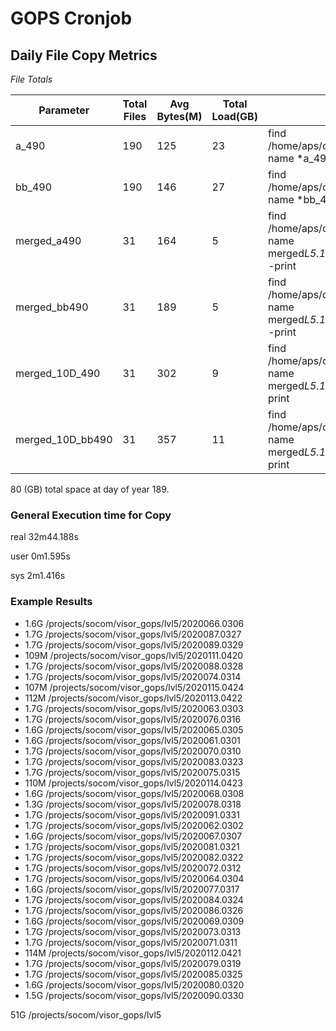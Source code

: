 # GOPS Cronjob
## Daily File Copy Metrics

*File Totals*

|Parameter         | Total Files     | Avg Bytes(M)    | Total Load(GB)  | Pattern                                                                          |
|------------------|-----------------|-----------------|-----------------|----------------------------------------------------------------------------------|
|a_490             |              190|              125|               23|  find /home/aps/optics/gops_rs/lvl5 -name *a_490_lmi.nc -print                    |
|bb_490            |              190|              146|               27|  find /home/aps/optics/gops_rs/lvl5 -name *bb_490_lmi.nc -print                   |
|merged_a490       |               31|              164|                5|  find /home/aps/optics/gops_rs/lvl5 -name merged*L5.1113m*a_490_lmi.nc -print     |
|merged_bb490      |               31|              189|                5|  find /home/aps/optics/gops_rs/lvl5 -name merged*L5.1113m*bb_490_lmi.nc -print    |
|merged_10D_490    |               31|              302|                9|  find /home/aps/optics/gops_rs/lvl5 -name merged*L5.10D*a_490_lmi.nc -print       |
|merged_10D_bb490  |               31|              357|               11|  find /home/aps/optics/gops_rs/lvl5 -name merged*L5.10D*bb_490_lmi.nc -print      |
 
80 (GB) total space at day of year 189.

### General Execution time for Copy

real    32m44.188s

user    0m1.595s

sys 2m1.416s

### Example Results
+ 1.6G    /projects/socom/visor_gops/lvl5/2020066.0306
+ 1.7G    /projects/socom/visor_gops/lvl5/2020087.0327
+ 1.7G    /projects/socom/visor_gops/lvl5/2020089.0329
+ 109M    /projects/socom/visor_gops/lvl5/2020111.0420
+ 1.7G    /projects/socom/visor_gops/lvl5/2020088.0328
+ 1.7G    /projects/socom/visor_gops/lvl5/2020074.0314
+ 107M    /projects/socom/visor_gops/lvl5/2020115.0424
+ 112M    /projects/socom/visor_gops/lvl5/2020113.0422
+ 1.7G    /projects/socom/visor_gops/lvl5/2020063.0303
+ 1.7G    /projects/socom/visor_gops/lvl5/2020076.0316
+ 1.6G    /projects/socom/visor_gops/lvl5/2020065.0305
+ 1.6G    /projects/socom/visor_gops/lvl5/2020061.0301
+ 1.7G    /projects/socom/visor_gops/lvl5/2020070.0310
+ 1.7G    /projects/socom/visor_gops/lvl5/2020083.0323
+ 1.7G    /projects/socom/visor_gops/lvl5/2020075.0315
+ 110M    /projects/socom/visor_gops/lvl5/2020114.0423
+ 1.6G    /projects/socom/visor_gops/lvl5/2020068.0308
+ 1.3G    /projects/socom/visor_gops/lvl5/2020078.0318
+ 1.7G    /projects/socom/visor_gops/lvl5/2020091.0331
+ 1.7G    /projects/socom/visor_gops/lvl5/2020062.0302
+ 1.6G    /projects/socom/visor_gops/lvl5/2020067.0307
+ 1.7G    /projects/socom/visor_gops/lvl5/2020081.0321
+ 1.7G    /projects/socom/visor_gops/lvl5/2020082.0322
+ 1.7G    /projects/socom/visor_gops/lvl5/2020072.0312
+ 1.7G    /projects/socom/visor_gops/lvl5/2020064.0304
+ 1.6G    /projects/socom/visor_gops/lvl5/2020077.0317
+ 1.7G    /projects/socom/visor_gops/lvl5/2020084.0324
+ 1.7G    /projects/socom/visor_gops/lvl5/2020086.0326
+ 1.6G    /projects/socom/visor_gops/lvl5/2020069.0309
+ 1.7G    /projects/socom/visor_gops/lvl5/2020073.0313
+ 1.7G    /projects/socom/visor_gops/lvl5/2020071.0311
+ 114M    /projects/socom/visor_gops/lvl5/2020112.0421
+ 1.7G    /projects/socom/visor_gops/lvl5/2020079.0319
+ 1.7G    /projects/socom/visor_gops/lvl5/2020085.0325
+ 1.6G    /projects/socom/visor_gops/lvl5/2020080.0320
+ 1.5G    /projects/socom/visor_gops/lvl5/2020090.0330

51G /projects/socom/visor_gops/lvl5

